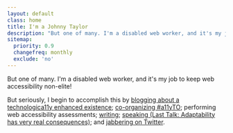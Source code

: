 ```yaml
---
layout: default
class: home
title: I'm a Johnny Taylor
description: "But one of many. I'm a disabled web worker, and it's my job to keep web accessibility non-elite!"
sitemap:
  priority: 0.9
  changefreq: monthly
  exclude: 'no'
---
```


<p class="intro">But one of many. I'm a disabled web worker, and it's my job to keep web accessibility non-elite!</p>

But seriously, I begin to accomplish this by [blogging about a technologica11y enhanced existence](https://abledaccess.com); [co-organizing #a11yTO](http://a11yto.com); performing web accessibility assessments; [writing](http://simplyaccessible.com/article/being-disabled-can-be-lame/); [speaking (Last Talk: Adaptability has very real consequences)](http://accessconf.ca/sessions/); and [jabbering on Twitter](https://twitter.com/abledaccess).
